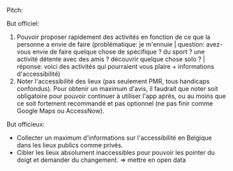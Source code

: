 Pitch:

But officiel:

1. Pouvoir proposer rapidement des activités en fonction de ce que la personne a envie de faire (problématique: je m'ennuie | question: avez-vous envie de faire quelque chose de spécifique ? du sport ? une activité détente avec des amis ? découvrir quelque chose solo ? | réponse: voici des activités qui pourraient vous plaire + informations d'accessibilité)
2. Noter l'accessibilité des lieux (pas seulement PMR, tous handicaps confondus). Pour obtenir un maximum d'avis, il faudrait que noter soit obligatoire pour pouvoir continuer à utiliser l'app après, ou au moins que ce soit fortement recommandé et pas optionnel (ne pas finir comme Google Maps ou AccessNow).

But officieux:

- Collecter un maximum d'informations sur l'accessibilité en Belgique dans les lieux publics comme privés.
- Cibler les lieux absolument inaccessibles pour pouvoir les pointer du doigt et demander du changement. => mettre en open data
